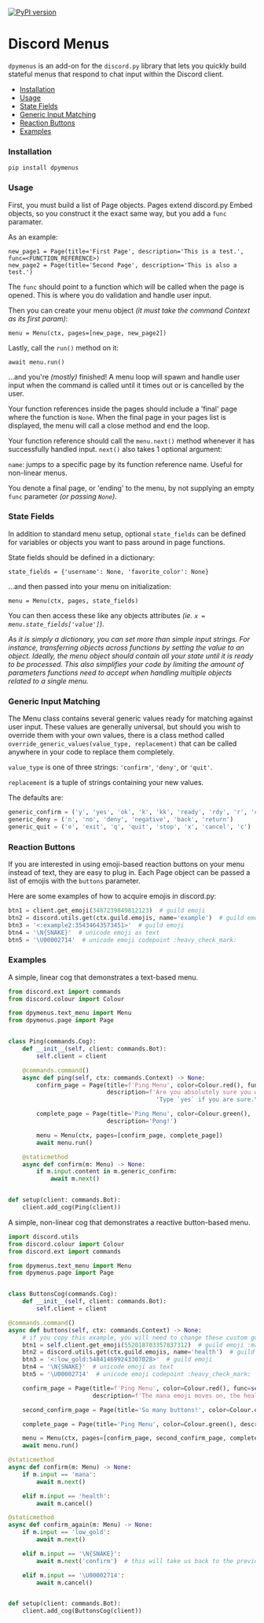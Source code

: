 [![PyPI version](https://badge.fury.io/py/dpymenus.svg)](https://badge.fury.io/py/dpymenus)

# Discord Menus

`dpymenus` is an add-on for the `discord.py` library that lets you quickly build stateful
menus that respond to chat input within the Discord client.

+ [Installation](#installation)
+ [Usage](#usage)
+ [State Fields](#state-fields)
+ [Generic Input Matching](#generic-input-matching)
+ [Reaction Buttons](#reaction-buttons)
+ [Examples](#examples)

### Installation
`pip install dpymenus`

### Usage
First, you must build a list of Page objects. Pages extend discord.py
Embed objects, so you construct it the exact same way, but you add a `func` paramater.

As an example:

    new_page1 = Page(title='First Page', description='This is a test.', func=<FUNCTION_REFERENCE>)
    new_page2 = Page(title='Second Page', description='This is also a test.')

The `func` should point to a function which will be called when the page is opened. This is
where you do validation and handle user input.
    
Then you can create your menu object *(it must take the command Context as its first param)*:

    menu = Menu(ctx, pages=[new_page, new_page2])
    
Lastly, call the `run()` method on it:

    await menu.run()
    
...and you're *(mostly)* finished! A menu loop will spawn and handle user input when the command is 
called until it times out or is cancelled by the user.

Your function references inside the pages should include a 'final' page where the
function is `None`. When the final page in your pages list is displayed, the menu will call a
close method and end the loop.

Your function reference should call the `menu.next()` method whenever it has
successfully handled input. `next()` also takes 1 optional argument: 

`name`: jumps to a specific page by its function reference name. Useful for non-linear menus.

You denote a final page, or 'ending' to the menu, by not supplying an empty `func` parameter *(or passing `None`)*.
    
### State Fields
In addition to standard menu setup, optional `state_fields` can be defined for variables or objects you
want to pass around in page functions.

State fields should be defined in a dictionary:

    state_fields = {'username': None, 'favorite_color': None}

...and then passed into your menu on initialization:

    menu = Menu(ctx, pages, state_fields)

You can then access these like any objects attributes *(ie. `x = menu.state_fields['value']`)*.

*As it is simply a dictionary, you can set more than simple input strings. For instance,
transferring objects across functions by setting the value to an object. Ideally, the menu 
object should contain all your state until it is ready to be processed. This also simplifies
your code by limiting the amount of parameters functions need to accept when handling
multiple objects related to a single menu.*

### Generic Input Matching
The Menu class contains several generic values ready for matching against user input. These values
are generally universal, but should you wish to override them with your own values, there is a 
class method called `override_generic_values(value_type, replacement)` that can be called anywhere
in your code to replace them completely.

`value_type` is one of three strings: `'confirm'`, `'deny'`, or `'quit'`.

`replacement` is a tuple of strings containing your new values.

The defaults are:
```python
generic_confirm = ('y', 'yes', 'ok', 'k', 'kk', 'ready', 'rdy', 'r', 'confirm', 'okay')
generic_deny = ('n', 'no', 'deny', 'negative', 'back', 'return')
generic_quit = ('e', 'exit', 'q', 'quit', 'stop', 'x', 'cancel', 'c')
```

### Reaction Buttons
If you are interested in using emoji-based reaction buttons on your
menu instead of text, they are easy to plug in. Each Page object can
be passed a list of emojis with the `buttons` parameter.

Here are some examples of how to acquire emojis in discord.py:
```python
btn1 = client.get_emoji(3487239849812123)  # guild emoji
btn2 = discord.utils.get(ctx.guild.emojis, name='example')  # guild emoji
btn3 = '<:example2:35434643573451>'  # guild emoji
btn4 = '\N{SNAKE}'  # unicode emoji as text
btn5 = '\U00002714'  # unicode emoji codepoint :heavy_check_mark:
```

### Examples
A simple, linear cog that demonstrates a text-based menu.
```python
from discord.ext import commands
from discord.colour import Colour

from dpymenus.text_menu import Menu
from dpymenus.page import Page


class Ping(commands.Cog):
    def __init__(self, client: commands.Bot):
        self.client = client

    @commands.command()
    async def ping(self, ctx: commands.Context) -> None:
        confirm_page = Page(title=f'Ping Menu', color=Colour.red(), func=self.confirm,
                            description=f'Are you absolutely sure you want to send a ping command?\n\n'
                                          'Type `yes` if you are sure.\nType `quit` to cancel this menu.')

        complete_page = Page(title='Ping Menu', color=Colour.green(),
                            description='Pong!')

        menu = Menu(ctx, pages=[confirm_page, complete_page])
        await menu.run()

    @staticmethod
    async def confirm(m: Menu) -> None:
        if m.input.content in m.generic_confirm:
            await m.next()


def setup(client: commands.Bot):
    client.add_cog(Ping(client))
```
A simple, non-linear cog that demonstrates a reactive button-based menu.
```python
import discord.utils
from discord.colour import Colour
from discord.ext import commands

from dpymenus.text_menu import Menu
from dpymenus.page import Page


class ButtonsCog(commands.Cog):
    def __init__(self, client: commands.Bot):
        self.client = client

@commands.command()
async def buttons(self, ctx: commands.Context) -> None:
    # if you copy this example, you will need to change these custom guild emoji lines
    btn1 = self.client.get_emoji(552018703357837312)  # guild emoji :mana:
    btn2 = discord.utils.get(ctx.guild.emojis, name='health')  # guild emoji
    btn3 = '<:low_gold:548414699243307028>'  # guild emoji
    btn4 = '\N{SNAKE}'  # unicode emoji as text
    btn5 = '\U00002714'  # unicode emoji codepoint :heavy_check_mark:

    confirm_page = Page(title=f'Ping Menu', color=Colour.red(), func=self.confirm, buttons=[btn1, btn2],
                        description=f'The mana emoji moves on, the health emoji cancels the menu.')

    second_confirm_page = Page(title='So many buttons!', color=Colour.orange(), func=self.confirm_again, buttons=[btn3, btn4, btn5])

    complete_page = Page(title='Ping Menu', color=Colour.green(), description='Pong!')

    menu = Menu(ctx, pages=[confirm_page, second_confirm_page, complete_page])
    await menu.run()

@staticmethod
async def confirm(m: Menu) -> None:
    if m.input == 'mana':
        await m.next()

    elif m.input == 'health':
        await m.cancel()

@staticmethod
async def confirm_again(m: Menu) -> None:
    if m.input == 'low_gold':
        await m.next()

    elif m.input == '\N{SNAKE}':
        await m.next('confirm')  # this will take us back to the previous page

    elif m.input == '\U00002714':
        await m.cancel()


def setup(client: commands.Bot):
    client.add_cog(ButtonsCog(client))
```
